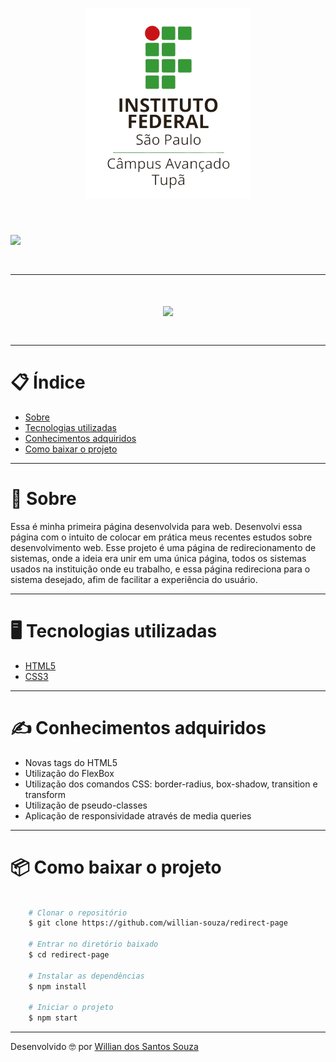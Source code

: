 <h1 align="center">
    <img src="assets/logo.png">
<h1>

<h1>
    <img src="assets/redirect-page.gif">

<h1>

---

<h1 align = "center">
    <a href="https://frontend.code-inspector.com/public/project/9411/redirect-page/dashbo" target="_blank"> 
        <img src="https://www.code-inspector.com/project/9411/score/svg"> 
    </a>
<h1>

---

# 📋 Índice
- [Sobre](#-sobre)
- [Tecnologias utilizadas](#-tecnologias-utilizadas)
- [Conhecimentos adquiridos](#-conhecimentos-adquiridos)
- [Como baixar o projeto](#-como-baixar-o-projeto)

---

# 📄 Sobre

Essa é minha primeira página desenvolvida para web.
Desenvolvi essa página com o intuito de colocar em prática meus recentes estudos sobre desenvolvimento web.
Esse projeto é uma página de redirecionamento de sistemas, onde a ideia era unir em uma única página, todos os sistemas usados na instituição onde eu trabalho, e essa página redireciona para o sistema desejado, afim de facilitar a experiência do usuário.

---

# 🖥 Tecnologias utilizadas
- [HTML5](https://developer.mozilla.org/pt-BR/docs/Web/HTML/HTML5)
- [CSS3](https://developer.mozilla.org/pt-BR/docs/Archive/CSS3)

---
# ✍ Conhecimentos adquiridos
- Novas tags do HTML5
- Utilização do FlexBox
- Utilização dos comandos CSS: border-radius, box-shadow, transition e transform
- Utilização de pseudo-classes
- Aplicação de responsividade através de media queries

---

# 📦 Como baixar o projeto
```bash

    # Clonar o repositório
    $ git clone https://github.com/willian-souza/redirect-page

    # Entrar no diretório baixado
    $ cd redirect-page

    # Instalar as dependências        
    $ npm install  

    # Iniciar o projeto
    $ npm start 

```
---

Desenvolvido 🤓 por [Willian dos Santos Souza](https://www.linkedin.com/in/willian-dos-santos-souza-83348261/)